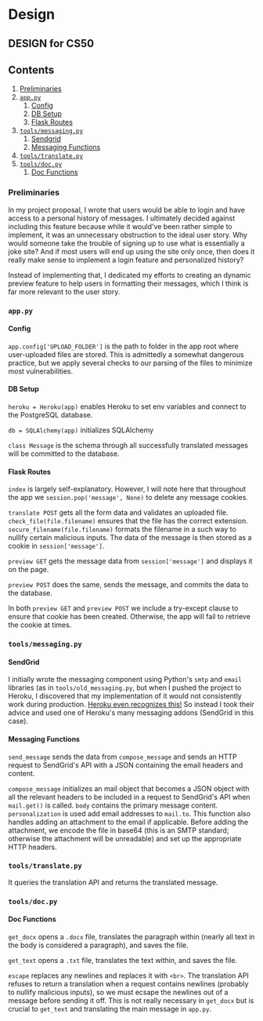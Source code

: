 # Design
## DESIGN for CS50

## Contents
1. [Preliminaries](#preliminaries)
2. [`app.py`](#`app.py`)
	1. [Config](#config)
	2. [DB Setup](#db-setup)
	3. [Flask Routes](#flask-routes)
3. [`tools/messaging.py`](#`tools/messaging.py`)
	1. [Sendgrid](#sendgrid)
	2. [Messaging Functions](#messaging-functions)
3. [`tools/translate.py`](#`tools/translate.py`)
4. [`tools/doc.py`](#`tools/doc.py`)
	1. [Doc Functions](#`doc-functions`)


### Preliminaries

In my project proposal, I wrote that users would be able to login and have access to a personal history of messages. I ultimately decided against including this feature because while it would've been rather simple to implement, it was an unnecessary obstruction to the ideal user story. Why would someone take the trouble of signing up to use what is essentially a joke site? And if most users will end up using the site only once, then does it really make sense to implement a login feature and personalized history?

Instead of implementing that, I dedicated my efforts to creating an dynamic preview feature to help users in formatting their messages, which I think is far more relevant to the user story. 

### `app.py`

#### Config
`app.config['UPLOAD_FOLDER']` is the path to folder in the app root where user-uploaded files are stored. This is admittedly a somewhat dangerous practice, but we apply several checks to our parsing of the files to minimize most vulnerabilities. 

#### DB Setup
`heroku = Heroku(app)` enables Heroku to set env variables and connect to the PostgreSQL database.

`db = SQLAlchemy(app)` initializes SQLAlchemy

`class Message` is the schema through all successfully translated messages will be committed to the database. 

#### Flask Routes
`index` is largely self-explanatory. However, I will note here that throughout the app we `session.pop('message', None)` to delete any message cookies. 

`translate POST` gets all the form data and validates an uploaded file. `check_file(file.filename)` ensures that the file has the correct extension. `secure_filename(file.filename)` formats the filename in a such way to nullify certain malicious inputs. The data of the message is then stored as a cookie in `session['message']`.

`preview GET` gets the message data from `session['message']` and displays it on the page.

`preview POST` does the same, sends the message, and commits the data to the database.

In both `preview GET` and `preview POST` we include a try-except clause to ensure that cookie has been created. Otherwise, the app will fail to retrieve the cookie at times.

### `tools/messaging.py`

#### SendGrid
I initially wrote the messaging component using Python's `smtp` and `email` libraries (as in `tools/old_messaging.py`, but when I pushed the project to Heroku, I discovered that my implementation of it would not consistently work during production. [Heroku even recognizes this!](https://help.heroku.com/CFG547YP/why-am-i-getting-errors-when-sending-email-with-gmail-via-smtp) So instead I took their advice and used one of Heroku's many messaging addons (SendGrid in this case). 

#### Messaging Functions
`send_message` sends the data from `compose_message` and sends an HTTP request to SendGrid's API with a JSON containing the email headers and content. 

`compose_message` initializes an mail object that becomes a JSON object with all the relevant headers to be included in a request to SendGrid's API when `mail.get()` is called. `body` contains the primary message content. `personalization` is used add email addresses to `mail.to`. This function also handles adding an attachment to the email if applicable. Before adding the attachment, we encode the file in base64 (this is an SMTP standard; otherwise the attachment will be unreadable) and set up the appropriate HTTP headers.

### `tools/translate.py`
It queries the translation API and returns the translated message. 

### `tools/doc.py`

#### Doc Functions
`get_docx` opens a `.docx` file, translates the paragraph within (nearly all text in the body is considered a paragraph), and saves the file.

`get_text` opens a `.txt` file, translates the text within, and saves the file.

`escape` replaces any newlines and replaces it with `<br>`. The translation API refuses to return a translation when a request contains newlines (probably to nullify malicious inputs), so we must ecsape the newlines out of a message before sending it off. This is not really necessary in `get_docx` but is crucial to `get_text` and translating the main message in `app.py`.


